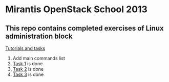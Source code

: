 Mirantis OpenStack School 2013
==============================

This repo contains completed exercises of Linux administration block
------------------------

[Tutorials and tasks](https://github.com/aguzikova/la)

1. Add main commands list
1. [Task 1](https://github.com/aguzikova/la/blob/master/sessions/s1) is done
1. [Task 2](https://github.com/aguzikova/la/blob/master/sessions/s2) is done
1. [Task 3](https://github.com/aguzikova/la/blob/master/sessions/s3) is done
